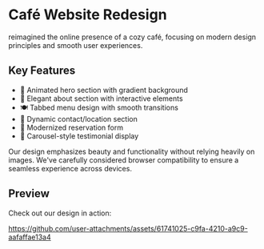 # Café Website Redesign

reimagined the online presence of a cozy café,
focusing on modern design principles and smooth user experiences.

## Key Features

- 🌟 Animated hero section with gradient background
- 📜 Elegant about section with interactive elements
- 🍽️ Tabbed menu design with smooth transitions
- 📍 Dynamic contact/location section
- 📅 Modernized reservation form
- 💬 Carousel-style testimonial display

Our design emphasizes beauty and functionality without relying heavily on images. We've carefully considered browser compatibility to ensure a seamless experience across devices.

## Preview

Check out our design in action:

https://github.com/user-attachments/assets/61741025-c9fa-4210-a9c9-aafaffae13a4
